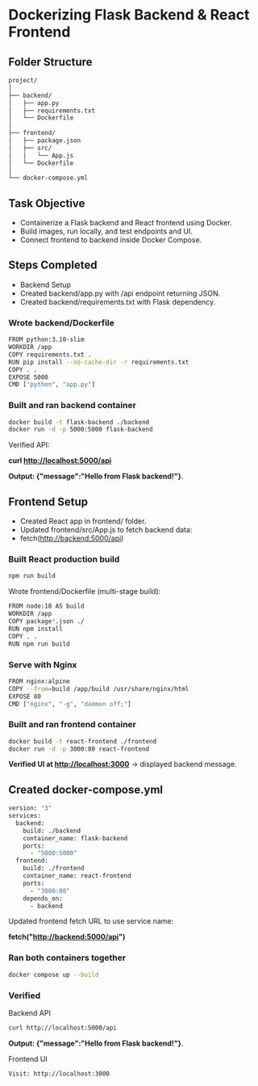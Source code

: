 # Dockerizing Flask Backend & React Frontend

## Folder Structure

```bash
project/
│
├── backend/
│   ├── app.py
│   ├── requirements.txt
│   └── Dockerfile
│
├── frontend/
│   ├── package.json
│   ├── src/
│   │   └── App.js
│   └── Dockerfile
│
└── docker-compose.yml
```

## Task Objective

- Containerize a Flask backend and React frontend using Docker.
- Build images, run locally, and test endpoints and UI.
- Connect frontend to backend inside Docker Compose.

## Steps Completed

- Backend Setup
- Created backend/app.py with /api endpoint returning JSON.
- Created backend/requirements.txt with Flask dependency.

### Wrote backend/Dockerfile

```bash
FROM python:3.10-slim
WORKDIR /app
COPY requirements.txt .
RUN pip install --no-cache-dir -r requirements.txt
COPY . .
EXPOSE 5000
CMD ["python", "app.py"]
```

### Built and ran backend container

```bash
docker build -t flask-backend ./backend
docker run -d -p 5000:5000 flask-backend
```

Verified API:

**curl <http://localhost:5000/api>**

**Output: {"message":"Hello from Flask backend!"}**.

## Frontend Setup

- Created React app in frontend/ folder.
- Updated frontend/src/App.js to fetch backend data:
- fetch(<http://backend:5000/api>)

### Built React production build

```bash
npm run build
```

Wrote frontend/Dockerfile (multi-stage build):

```bash
FROM node:18 AS build
WORKDIR /app
COPY package*.json ./
RUN npm install
COPY . .
RUN npm run build
```

### Serve with Nginx

```bash
FROM nginx:alpine
COPY --from=build /app/build /usr/share/nginx/html
EXPOSE 80
CMD ["nginx", "-g", "daemon off;"]
```

### Built and ran frontend container

```bash
docker build -t react-frontend ./frontend
docker run -d -p 3000:80 react-frontend
```

**Verified UI at <http://localhost:3000>**
 → displayed backend message.

## Created docker-compose.yml

```bash
version: "3"
services:
  backend:
    build: ./backend
    container_name: flask-backend
    ports:
      - "5000:5000"
  frontend:
    build: ./frontend
    container_name: react-frontend
    ports:
      - "3000:80"
    depends_on:
      - backend
```

Updated frontend fetch URL to use service name:

**fetch("<http://backend:5000/api>")**

### Ran both containers together

```bash
docker compose up --build
```

### Verified

Backend API

```bash
curl http://localhost:5000/api
```

**Output: {"message":"Hello from Flask backend!"}**.

Frontend UI

```bash
Visit: http://localhost:3000
```
